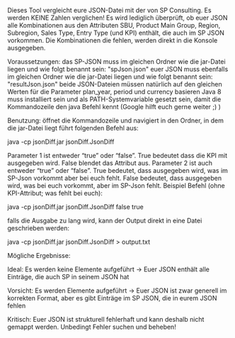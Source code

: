 Dieses Tool vergleicht eure JSON-Datei mit der von SP Consulting. Es werden KEINE Zahlen verglichen! Es wird lediglich überprüft, ob euer JSON alle Kombinationen aus den Attributen SBU, Product Main Group, Region, Subregion, Sales Type, Entry Type (und KPI) enthält, die auch im SP JSON vorkommen. Die Kombinationen die fehlen, werden direkt in die Konsole ausgegeben.


Voraussetzungen:
das SP-JSON muss im gleichen Ordner wie die jar-Datei liegen und wie folgt benannt sein: "spJson.json"
euer JSON muss ebenfalls im gleichen Ordner wie die jar-Datei liegen und wie folgt benannt sein: "resultJson.json"
beide JSON-Dateien müssen natürlich auf den gleichen Werten für die Parameter plan_year, period und currency basieren
Java 8 muss installiert sein und als PATH-Systemvariable gesetzt sein, damit die Kommandozeile den java Befehl kennt (Google hilft euch gerne weiter ;) )


Benutzung:
öffnet die Kommandozeile und navigiert in den Ordner, in dem die jar-Datei liegt
führt folgenden Befehl aus:

java -cp jsonDiff.jar jsonDiff.JsonDiff <parameter1> <parameter2>


Parameter 1 ist entweder “true” oder “false”. True bedeutet dass die KPI mit ausgegeben wird. False blendet das Attribut aus.
Parameter 2 ist auch entweder “true” oder “false”. True bedeutet, dass ausgegeben wird, was im SP-Json vorkommt aber bei euch fehlt. False bedeutet, dass ausgegeben wird, was bei euch vorkommt, aber im SP-Json fehlt.
Beispiel Befehl (ohne KPI-Attribut; was fehlt bei euch):

java -cp jsonDiff.jar jsonDiff.JsonDiff false true


falls die Ausgabe zu lang wird, kann der Output direkt in eine Datei geschrieben werden:

java -cp jsonDiff.jar jsonDiff.JsonDiff <parameter1> <parameter2> > output.txt



Mögliche Ergebnisse:

Ideal: Es werden keine Elemente aufgeführt → Euer JSON enthält alle Einträge, die auch SP in seinem JSON hat

Vorsicht: Es werden Elemente aufgeführt → Euer JSON ist zwar generell im korrekten Format, aber es gibt Einträge im SP JSON, die in eurem JSON fehlen

Kritisch: Euer JSON ist strukturell fehlerhaft und kann deshalb nicht gemappt werden. Unbedingt Fehler suchen und beheben!
